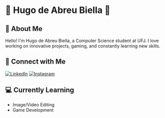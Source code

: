 # 🏁 Hugo de Abreu Biella 🏁

## 🚀 About Me

Hello! I'm Hugo de Abreu Biella, a Computer Science student at UFJ. I love working on innovative projects, gaming, and constantly learning new skills.

## 🔗 Connect with Me

[![LinkedIn](https://img.shields.io/badge/LinkedIn-0077B5?style=for-the-badge&logo=linkedin&logoColor=white)](https://www.linkedin.com/in/hugobiella/)
[![Instagram](https://img.shields.io/badge/Instagram-E4405F?style=for-the-badge&logo=instagram&logoColor=white)](https://www.instagram.com/hugobiella/)

## 💻 Currently Learning

- Image/Video Editing
- Game Development
